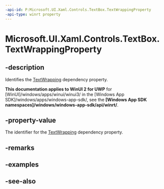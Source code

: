 ```yaml
---
-api-id: P:Microsoft.UI.Xaml.Controls.TextBox.TextWrappingProperty
-api-type: winrt property
---
```


<!-- Property syntax
public Windows.UI.Xaml.DependencyProperty TextWrappingProperty { get; }
-->

# Microsoft.UI.Xaml.Controls.TextBox.TextWrappingProperty

## -description
Identifies the [TextWrapping](textbox_textwrapping.md) dependency property.

**This documentation applies to WinUI 2 for UWP** for [WinUI]/windows/apps/winui/winui3/ in the [Windows App SDK]/windows/apps/windows-app-sdk/, see the **[Windows App SDK namespaces]/windows/windows-app-sdk/api/winrt/**.

## -property-value
The identifier for the [TextWrapping](textbox_textwrapping.md) dependency property.

## -remarks

## -examples

## -see-also
